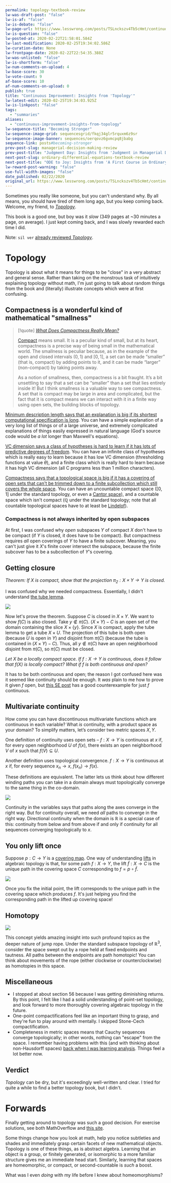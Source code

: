 ```yaml
---
permalink: topology-textbook-review
lw-was-draft-post: "false"
lw-is-af: "false"
lw-is-debate: "false"
lw-page-url: https://www.lesswrong.com/posts/TSLnckszv4Tb5cHmt/continuous-improvement-insights-from-topology
lw-is-question: "false"
lw-posted-at: 2020-02-22T21:58:01.584Z
lw-last-modification: 2020-02-25T19:34:02.586Z
lw-curation-date: None
lw-frontpage-date: 2020-02-22T22:54:35.388Z
lw-was-unlisted: "false"
lw-is-shortform: "false"
lw-num-comments-on-upload: 4
lw-base-score: 30
lw-vote-count: 9
af-base-score: 10
af-num-comments-on-upload: 0
publish: true
title: "Continuous Improvement: Insights from 'Topology'"
lw-latest-edit: 2020-02-25T19:34:03.925Z
lw-is-linkpost: "false"
tags: 
  - "summaries"
aliases: 
  - "continuous-improvement-insights-from-topology"
lw-sequence-title: "Becoming Stronger"
lw-sequence-image-grid: sequencesgrid/fkqj34glr5rquxm6z9sr
lw-sequence-image-banner: sequences/oerqovz6gvmcpq8jbabg
sequence-link: posts#becoming-stronger
prev-post-slug: managerial-decision-making-review
prev-post-title: "Judgment Day: Insights from 'Judgment in Managerial Decision Making'"
next-post-slug: ordinary-differential-equations-textbook-review
next-post-title: "ODE to Joy: Insights from 'A First Course in Ordinary Differential Equations'"
lw-reward-post-warning: "false"
use-full-width-images: "false"
date_published: 02/22/2020
original_url: https://www.lesswrong.com/posts/TSLnckszv4Tb5cHmt/continuous-improvement-insights-from-topology
---
```

Sometimes you really like someone, but you can't understand why. By all means, you should have tired of them long ago, but you keep coming back. Welcome, my friend, to [_Topology_](https://www.amazon.com/Topology-2nd-James-Munkres/dp/0131816292).

This book is a good one, but boy was it _slow_ (349 pages at ~30 minutes a page, on average). I just kept coming back, and I was slowly rewarded each time I did.

Note: `sil ver` [already reviewed _Topology_](https://www.lesswrong.com/posts/rYumRQK3G9cqvaxQ7/insights-from-munkres-topology).

# Topology

Topology is about what it means for things to be "close" in a very abstract and general sense. Rather than taking on the monstrous task of intuitively explaining topology without math, I'm just going to talk about random things from the book and (literally) illustrate concepts which were at first confusing.

## Compactness is a wonderful kind of mathematical "smallness"

> [!quote] [_What Does Compactness Really Mean?_](https://blogs.scientificamerican.com/roots-of-unity/what-does-compactness-really-mean/)
>
> [Compact](https://en.wikipedia.org/wiki/Compact_space) means small. It is a peculiar kind of small, but at its heart, compactness is a precise way of being small in the mathematical world. The smallness is peculiar because, as in the example of the open and closed intervals $(0,1)$ and $[0,1]$, a set can be made “smaller” (that is, compact) by adding points to it, and it can be made “larger” (non-compact) by taking points away.
>
> As a notion of smallness, then, compactness is a bit fraught. It’s a bit unsettling to say that a set can be “smaller” than a set that lies entirely inside it! But I think smallness is a valuable way to see compactness. A set that is compact may be large in area and complicated, but the fact that it is compact means we can interact with it in a finite way using open sets, the building blocks of topology.


[Minimum description length says that an explanation is big if its shortest computational specification is long](https://www.readthesequences.com/Occams-Razor). You can have a simple explanation of a very long list of things or of a large universe, and extremely complicated explanations of things easily expressed in natural language (God's source code would be _a lot_ longer than Maxwell's equations).

[VC dimension says a class of hypotheses is hard to learn if it has lots of predictive degrees of freedom](https://en.wikipedia.org/wiki/Vapnik%E2%80%93Chervonenkis_dimension). You can have an infinite class of hypotheses which is really easy to learn because it has low VC dimension (thresholding functions at value $\theta$), and a finite class which is really hard to learn because it has high VC dimension (all C programs less than 1 million characters).

[Compactness says that a topological space is big if it has a covering of open sets that can't be trimmed down to a finite subcollection which still covers the whole space](https://en.wikipedia.org/wiki/Compact_space). You can have an uncountable compact space ($[0,1]$ under the standard topology, or even a [Cantor space](https://en.wikipedia.org/wiki/Cantor_space)), and a countable space which isn't compact ($\mathbb{Q}$ under the standard topology; note that all countable topological spaces have to at least be [Lindelof](https://en.wikipedia.org/wiki/Lindel%C3%B6f_space)).

### Compactness is not always inherited by open subspaces

At first, I was confused why _open_ subspaces $Y$ of compact $X$ don't have to be compact (if $Y$ is closed, it does have to be compact). But compactness requires _all_ open coverings of $Y$ to have a finite subcover. Meaning, you can't just give it $X$'s finite cover intersect the subspace, because the finite subcover has to be a subcollection of $Y$'s covering.

## Getting closure

_Theorem: If $X$ is compact, show that the projection $\pi_2 : X \times Y \to Y$ is closed._

I was confused why we needed compactness. Essentially, I didn't understand [the tube lemma](https://dantopology.wordpress.com/2011/05/01/the-tube-lemma/).

![](https://i.imgur.com/qmbh27L.pnga)

Now let's prove the theorem. Suppose $C$ is closed in $X \times Y$. We want to show $f(C)$ is also closed. Take $y\not \in \pi(C)$. $(X\times Y)-C$ is an open set of the domain containing the slice $X \times \{y\}$. Since $X$ is compact, apply the tube lemma to get a tube $X \times U$. The projection of this tube is both open (because $U$ is open in $Y$) and disjoint from $\pi(C)$ (because the tube is contained in $(X\times Y)-C$). Thus, all $y \not \in \pi(C)$ have an open neighborhood disjoint from $\pi(C)$, so $\pi(C)$ must be closed.

_Let $X$ be a locally compact space. If $f:X\to Y$ is continuous, does it follow that $f(X)$ is locally compact? What if $f$ is both continuous and open?_

It has to be both continuous and open; the reason I got confused here was it seemed like continuity should be enough. It _was_ plain to me how to prove it given $f$ open, but [this SE post](https://math.stackexchange.com/questions/1287344/continuous-image-of-a-locally-compact-space-is-locally-compact) has a good counterexample for just $f$ continuous.

## Multivariate continuity

How come you can have discontinuous multivariate functions which are continuous in each variable? What _is_ continuity, with a product space as your domain? To simplify matters, let’s consider two metric spaces $X, Y$.

One definition of continuity uses open sets – $f:X\to Y$ is continuous at $x$ if, for every open neighborhood $U$ of $f(x)$, there exists an open neighborhood $V$ of $x$ such that $f(V)\subseteq U$.

Another definition uses topological convergence. $f:X\to Y$ is continuous at $x$ if, for every sequence $x_n\to x$, $f(x_n)\to f(x)$.

These definitions are equivalent. The latter lets us think about how different winding paths you can take in a domain always must topologically converge to the same thing in the co-domain.

![](https://i.imgur.com/k6b4WRE.png)

Continuity in the variables says that paths along the axes converge in the right way. But for continuity overall, we need _all_ paths to converge in the right way. Directional continuity when the domain is $\mathbb{R}$ is a special case of this: continuity from below and from above if and only if continuity for all sequences converging topologically to $x$.

## You only lift once

Suppose $p:C\to Y$ is a [covering map](https://en.wikipedia.org/wiki/Covering_space). One way of understanding [lifts](https://en.wikipedia.org/wiki/Lift_\(mathematics\)) in algebraic topology is that, for some path $f:X\to Y$, the lift $\tilde{f}:X\to C$ is the unique path in the covering space $C$ corresponding to $f=p\circ \tilde{f}$.

![](https://i.imgur.com/psLCumW.png)

Once you fix the initial point, the lift corresponds to the unique path in the covering space which produces $f$. It's just helping you find the corresponding path in the lifted up covering space!

## Homotopy

![](https://upload.wikimedia.org/wikipedia/commons/7/7e/HomotopySmall.gif)

This concept yields amazing insight into such profound topics as the deeper nature of jump rope. Under the standard subspace topology of $\mathbb{R}^3$, consider the space swept out by a rope held at fixed endpoints and tautness. All paths between the endpoints are path homotopic! You can think about movements of the rope (either clockwise or counterclockwise) as homotopies in this space.

## Miscellaneous

- I stopped at about section 56 because I was getting diminishing returns. By this point, I felt like I had a solid understanding of point-set topology, and look forward to more thoroughly covering algebraic topology in the future.
- One-point compactifications feel like an important thing to grasp, and they're fun to play around with mentally. I skipped Stone-Cech compactification.
- Completeness in metric spaces means that Cauchy sequences converge topologically; in other words, nothing can "escape" from the space. I remember having problems with this (and with thinking about non-Hausdorff spaces) [back when I was learning analysis](/second-analysis-textbook-review). Things feel a lot better now.

## Verdict

_Topology_ can be dry, but it's exceedingly well-written and clear. I tried for quite a while to find a better topology book, but I didn't.

# Forwards

Finally getting around to topology was such a good decision. For exercise solutions, see both MathOverflow and [this site](https://dbfin.com/topology/munkres/).

Some things change how you look at math, help you notice subtleties and shades and immediately grasp certain facets of new mathematical objects. Topology is one of these things, as is abstract algebra. Learning that an object is a group, or finitely generated, or isomorphic to a more familiar structure gives me an immediate head start. Similarly, learning that spaces are homeomorphic, or compact, or second-countable is _such_ a boost.

What was I even _doing_ with my life before I knew about homeomorphisms?